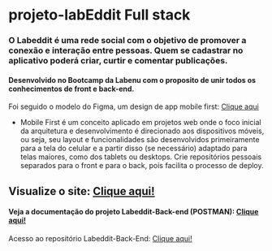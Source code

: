 # projeto-labEddit Full stack
### O Labeddit é uma rede social com o objetivo de promover a conexão e interação entre pessoas. Quem se cadastrar no aplicativo poderá criar, curtir e comentar publicações.

#### Desenvolvido no Bootcamp da Labenu com o proposito de unir todos os conhecimentos de front e back-end.

Foi seguido o modelo do Figma, um design de app mobile first:  [Clique aqui](https://www.figma.com/file/n5xdtQVW0bvFBS0tumN0Sp/Projeto-Integrador-Labeddit-(Copy)?node-id=9-1014&t=mhOyGnUrUdlD00NF-0)

* Mobile First é um conceito aplicado em projetos web onde o foco inicial da arquitetura e desenvolvimento é direcionado aos dispositivos móveis, ou seja, seu layout e funcionalidades são desenvolvidos primeiramente para a tela do celular e a partir disso (se necessário) adaptado para telas maiores, como dos tablets ou desktops.
Crie repositórios pessoais separados para o front e para o back, pois facilita o processo de deploy.

## Visualize o site: [Clique aqui!](projeto-labeddit-fullstack-camilla-franca.surge.sh)
#### Veja a documentação do projeto Labeddit-Back-end (POSTMAN): [Clique aqui!](https://documenter.getpostman.com/view/24460722/2s93RZKoiY)
Acesso ao repositório Labeddit-Back-End: [Clique aqui!](https://github.com/CamiFranca/projeto-labEddit)
